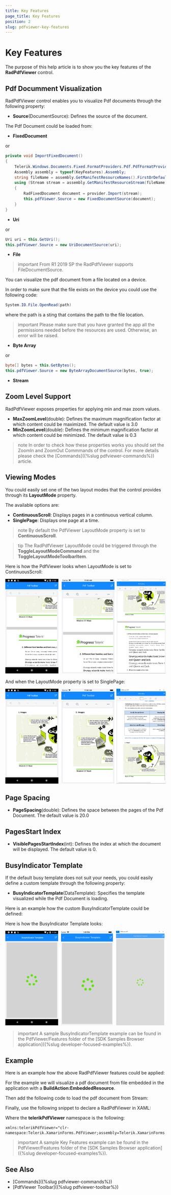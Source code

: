 ```yaml
---
title: Key Features
page_title: Key Features
position: 2
slug: pdfviewer-key-features
---
```


# Key Features

The purpose of this help article is to show you the key features of the **RadPdfViewer** control.

## Pdf Documment Visualization

RadPdfViewer control enables you to visualize Pdf documents through the following property:

* **Source**(DocumentSource): Defines the source of the document. 

The Pdf Document could be loaded from:

* **FixedDocument** 

<snippet id='pdfviewer-key-features-source-fixed-method' />

or 
```C#
private void ImportFixedDocument()
{
    Telerik.Windows.Documents.Fixed.FormatProviders.Pdf.PdfFormatProvider provider = new Telerik.Windows.Documents.Fixed.FormatProviders.Pdf.PdfFormatProvider();
    Assembly assembly = typeof(KeyFeatures).Assembly;
    string fileName = assembly.GetManifestResourceNames().FirstOrDefault(n => n.Contains("pdfviewer-overview.pdf"));
    using (Stream stream = assembly.GetManifestResourceStream(fileName))
    {
        RadFixedDocument document = provider.Import(stream);
        this.pdfViewer.Source = new FixedDocumentSource(document);
    }
}
```

* **Uri**

<snippet id='pdfviewer-key-features-source-uri' />

or 
```C#
Uri uri = this.GetUri();
this.pdfViewer.Source = new UriDocumentSource(uri);
```

* **File**

>important From R1 2019 SP the RadPdfViewer supports FileDocumentSource. 

You can visualize the pdf document from a file located on a device.

In order to make sure that the file exists on the device you could use the following code:

```C#
System.IO.File.OpenRead(path)
```

where the path is a sting that contains the path to the file location.

>important Please make sure that you have granted the app all the permissions needed before the resources are used. Otherwise, an error will be raised.

* **Byte Array**

<snippet id='pdfviewer-key-features-source-byte' />

or
```C#
byte[] bytes = this.GetBytes();
this.pdfViewer.Source = new ByteArrayDocumentSource(bytes, true);          
```

* **Stream**

<snippet id='pdfviewer-key-features-stream' />

## Zoom Level Support

RadPdfViewer exposes properties for applying min and max zoom values.

* **MaxZoomLevel**(double): Defines the maximum magnification factor at which content could be maximized. The default value is 3.0
* **MinZoomLevel**(double): Defines the minimum magnification factor at which content could be minimized. The default value is 0.3

>note In order to check how these properties works you should set the ZoomIn and ZoomOut Commmands of the control. For more details please check the [Commands]({%slug pdfviewer-commands%}) article.

## Viewing Modes

You could easily set one of the two layout modes that the control provides through its **LayoutMode** property.

The available options are:

* **ContinuousScroll**: Displays pages in a continuous vertical column.
* **SinglePage**: Displays one page at a time.

>note By default the PdfViewer LayoutMode property is set to **ContinuousScroll**.

>tip The RadPdfViewer LayoutMode could be triggered through the **ToggleLayoutModeCommand** and the **ToggleLayoutModeToolbarItem**.

Here is how the PdfViewer looks when LayoutMode is set to ContinuousScroll:

![PdfViewer ContinuousScroll](images/pdfviewer-continuous-scroll.png "PdfViewer ContinuousScroll")

And when the LayoutMode property is set to SinglePage:

![PdfViewer SinglePage](images/pdfviewer-single-page.png "PdfViewer SinglePage")

## Page Spacing

* **PageSpacing**(double): Defines the space between the pages of the Pdf Document. The default value is 20.0

## PagesStart Index

* **VisiblePagesStartIndex**(int): Defines the index at which the document will be displayed. The default value is 0.

## BusyIndicator Template

If the default busy template does not suit your needs, you could easily define a custom template through the following property:

* **BusyIndicatorTemplate**(DataTemplate): Specifies the template visualized while the Pdf Document is loading.

Here is an example how the custom BusyIndicatorTemplate could be defined:

<snippet id='pdfviewer-busy-indicator-template-xaml' />

Here is how the BusyIndicator Template looks:

![PdfViewer BusyIndicator Template](images/pdfviewer-busyindicator-template.png "PdfViewer BusyIndicator Template")

>important A sample BusyIndicatorTemplate example can be found in the PdfViewer/Features folder of the [SDK Samples Browser application]({%slug developer-focused-examples%}).

## Example

Here is an example how the above RadPdfViewer features could be applied:

For the example we will visualize a pdf document from file embedded in the application with a **BuildAction:EmbeddedResource**.

Then add the following code to load the pdf document from Stream:

<snippet id='pdfviewer-key-features-stream'/>

Finally, use the following snippet to declare a RadPdfViewer in XAML:

<snippet id='pdfviewer-key-features-xaml'/>

Where the **telerikPdfViewer** namespace is the following:

```XAML
xmlns:telerikPdfViewer="clr-namespace:Telerik.XamarinForms.PdfViewer;assembly=Telerik.XamarinForms.PdfViewer"
```
 
>important A sample Key Features example can be found in the PdfViewer/Features folder of the [SDK Samples Browser application]({%slug developer-focused-examples%}).

## See Also

- [Commands]({%slug pdfviewer-commands%})
- [PdfViewer Toolbar]({%slug pdfviewer-toolbar%})
